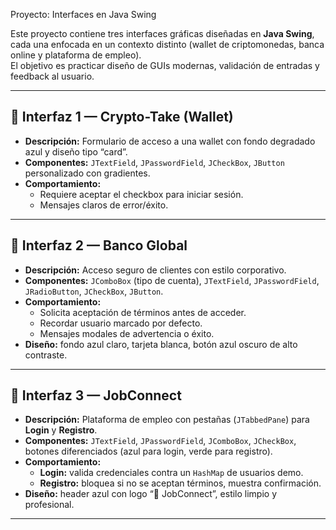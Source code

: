 Proyecto: Interfaces en Java Swing

Este proyecto contiene tres interfaces gráficas diseñadas en **Java Swing**, cada una enfocada en un contexto distinto (wallet de criptomonedas, banca online y plataforma de empleo).  
El objetivo es practicar diseño de GUIs modernas, validación de entradas y feedback al usuario.

---

## 📌 Interfaz 1 — Crypto-Take (Wallet)
- **Descripción:** Formulario de acceso a una wallet con fondo degradado azul y diseño tipo “card”.
- **Componentes:** `JTextField`, `JPasswordField`, `JCheckBox`, `JButton` personalizado con gradientes.
- **Comportamiento:**
    - Requiere aceptar el checkbox para iniciar sesión.
    - Mensajes claros de error/éxito.

---

## 📌 Interfaz 2 — Banco Global
- **Descripción:** Acceso seguro de clientes con estilo corporativo.
- **Componentes:** `JComboBox` (tipo de cuenta), `JTextField`, `JPasswordField`, `JRadioButton`, `JCheckBox`, `JButton`.
- **Comportamiento:**
    - Solicita aceptación de términos antes de acceder.
    - Recordar usuario marcado por defecto.
    - Mensajes modales de advertencia o éxito.
- **Diseño:** fondo azul claro, tarjeta blanca, botón azul oscuro de alto contraste.

---

## 📌 Interfaz 3 — JobConnect
- **Descripción:** Plataforma de empleo con pestañas (`JTabbedPane`) para **Login** y **Registro**.
- **Componentes:** `JTextField`, `JPasswordField`, `JComboBox`, `JCheckBox`, botones diferenciados (azul para login, verde para registro).
- **Comportamiento:**
    - **Login:** valida credenciales contra un `HashMap` de usuarios demo.
    - **Registro:** bloquea si no se aceptan términos, muestra confirmación.
- **Diseño:** header azul con logo “💼 JobConnect”, estilo limpio y profesional.

---

